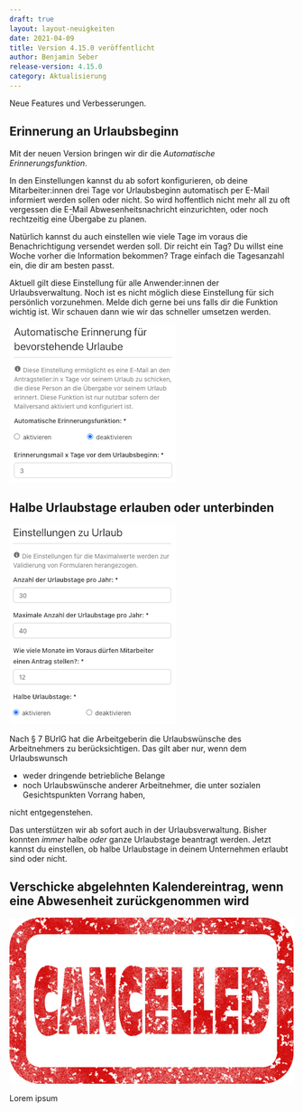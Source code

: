 ```yaml
---
draft: true
layout: layout-neuigkeiten
date: 2021-04-09
title: Version 4.15.0 veröffentlicht
author: Benjamin Seber
release-version: 4.15.0
category: Aktualisierung
---
```


Neue Features und Verbesserungen.

<!-- more -->

## Erinnerung an Urlaubsbeginn

<div class="flex space-x-8">
  <div class="max-w-2xl">
    <p>
      Mit der neuen Version bringen wir dir die <em class="font-bold">Automatische Erinnerungsfunktion</em>.
    </p>
    <p class="mb-4">
      In den Einstellungen kannst du ab sofort konfigurieren, ob deine Mitarbeiter:innen drei Tage vor Urlaubsbeginn automatisch per E-Mail informiert werden sollen oder nicht. So wird hoffentlich nicht mehr all zu oft vergessen die E-Mail Abwesenheitsnachricht einzurichten, oder noch rechtzeitig eine Übergabe zu planen.
    </p>
    <p>
      Natürlich kannst du auch einstellen wie viele Tage im voraus die Benachrichtigung versendet werden soll. Dir reicht ein Tag? Du willst eine Woche vorher die Information bekommen? Trage einfach die Tagesanzahl ein, die dir am besten passt.
    </p>
    <p>
      Aktuell gilt diese Einstellung für alle Anwender:innen der Urlaubsverwaltung. Noch ist es nicht möglich diese Einstellung für sich persönlich vorzunehmen.
      Melde dich gerne bei uns falls dir die Funktion wichtig ist. Wir schauen dann wie wir das schneller umsetzen werden.
    </p>
  </div>
  <div class="flex-1">
    <img
      src="einstellung-urlaubsbenachrichtigung.png"
      alt="Einstellen der automatischen Benachrichtigung X Tage vor Urlaubsbeginn."
      class="mx-auto"
    >
  </div>
</div>

## Halbe Urlaubstage erlauben oder unterbinden

<div class="flex space-x-8">
  <div class="mr-8">
    <img 
      src="einstellung-halbe-urlaubstage.png"
      alt="Einstellen ob halbe Urlaubstage erlaubt sind oder nicht."
      class="mx-auto"
    >
  </div>
  <div class="max-w-2xl">
    <p>
      Nach § 7 BUrlG hat die Arbeitgeberin die Urlaubswünsche des Arbeitnehmers zu berücksichtigen. Das gilt aber nur, wenn dem Urlaubswunsch
    </p>
    <ul>
      <li>weder dringende betriebliche Belange</li>
      <li>noch Urlaubswünsche anderer Arbeitnehmer, die unter sozialen Gesichtspunkten Vorrang haben,</li>
    </ul>
    <p>
      nicht entgegenstehen.
    </p>
    <p>
      Das unterstützen wir ab sofort auch in der Urlaubsverwaltung. Bisher konnten <em>immer</em> halbe <em>oder</em> ganze Urlaubstage beantragt werden. Jetzt kannst du einstellen, ob halbe Urlaubstage in deinem Unternehmen erlaubt sind oder nicht.
    </p>
  </div>
</div>

## Verschicke abgelehnten Kalendereintrag, wenn eine Abwesenheit zurückgenommen wird

<div class="flex space-x-8">
  <img src="cancelled.png" class="w-1/5 border-none" alt="per E-Mail ical Anhang einen Kalendereintrag mit einem Klick löschen lassen.">
  <p class="max-w-lg">
    Lorem ipsum
  </p>
</div>
